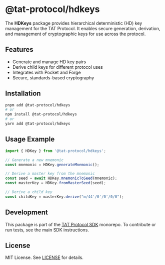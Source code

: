 # @tat-protocol/hdkeys

The **HDKeys** package provides hierarchical deterministic (HD) key management for the TAT Protocol. It enables secure generation, derivation, and management of cryptographic keys for use across the protocol.

## Features

- Generate and manage HD key pairs
- Derive child keys for different protocol uses
- Integrates with Pocket and Forge
- Secure, standards-based cryptography

## Installation

```bash
pnpm add @tat-protocol/hdkeys
# or
npm install @tat-protocol/hdkeys
# or
yarn add @tat-protocol/hdkeys
```

## Usage Example

```typescript
import { HDKey } from '@tat-protocol/hdkeys';

// Generate a new mnemonic
const mnemonic = HDKey.generateMnemonic();

// Derive a master key from the mnemonic
const seed = await HDKey.mnemonicToSeed(mnemonic);
const masterKey = HDKey.fromMasterSeed(seed);

// Derive a child key
const childKey = masterKey.derive("m/44'/0'/0'/0/0");
```

## Development

This package is part of the [TAT Protocol SDK](../README.md) monorepo. To contribute or run tests, see the main SDK instructions.

## License

MIT License. See [LICENSE](../LICENSE) for details. 
